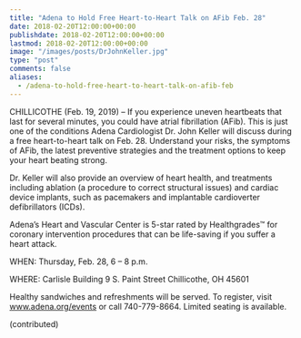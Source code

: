 ```yaml
---
title: "Adena to Hold Free Heart-to-Heart Talk on AFib Feb. 28"
date: 2018-02-20T12:00:00+00:00
publishdate: 2018-02-20T12:00:00+00:00
lastmod: 2018-02-20T12:00:00+00:00
image: "/images/posts/DrJohnKeller.jpg"
type: "post"
comments: false
aliases:
  - /adena-to-hold-free-heart-to-heart-talk-on-afib-feb
---
```

CHILLICOTHE (Feb. 19, 2019) – If you experience uneven heartbeats that last for several minutes, you could have atrial fibrillation (AFib). This is just one of the conditions Adena Cardiologist Dr. John Keller will discuss during a free heart-to-heart talk on Feb. 28. Understand your risks, the symptoms of AFib, the latest preventive strategies and the treatment options to keep your heart beating strong.

Dr. Keller will also provide an overview of heart health, and treatments including ablation (a procedure to correct structural issues) and cardiac device implants, such as pacemakers and implantable cardioverter defibrillators (ICDs).

Adena’s Heart and Vascular Center is 5-star rated by Healthgrades™ for coronary intervention procedures that can be life-saving if you suffer a heart attack.

WHEN: 
Thursday, Feb. 28, 6 – 8 p.m.

WHERE: 
Carlisle Building
9 S. Paint Street
Chillicothe, OH 45601

Healthy sandwiches and refreshments will be served. To register, visit www.adena.org/events or call 740-779-8664. Limited seating is available.

(contributed)